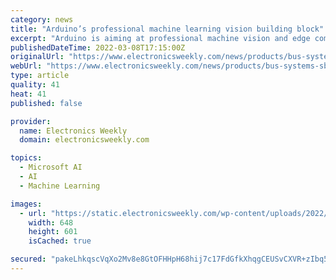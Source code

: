 ```yaml
---
category: news
title: "Arduino’s professional machine learning vision building block"
excerpt: "Arduino is aiming at professional machine vision and edge computing with an intelligent camera board that can run TinyML for artificial intelligence. Calle"
publishedDateTime: 2022-03-08T17:15:00Z
originalUrl: "https://www.electronicsweekly.com/news/products/bus-systems-sbcs/arduinos-professional-machine-learning-vision-building-block-2022-03/"
webUrl: "https://www.electronicsweekly.com/news/products/bus-systems-sbcs/arduinos-professional-machine-learning-vision-building-block-2022-03/"
type: article
quality: 41
heat: 41
published: false

provider:
  name: Electronics Weekly
  domain: electronicsweekly.com

topics:
  - Microsoft AI
  - AI
  - Machine Learning

images:
  - url: "https://static.electronicsweekly.com/wp-content/uploads/2022/03/08171440/Arduino-Nicla-Vision.jpg"
    width: 648
    height: 601
    isCached: true

secured: "pakeLhkqscVqXo2Mv8e8GtOFHHpH68hij7c17FdGfkXhqgCEUSvCXVR+zIbq5XIpLxa9gGeh+5JuL9fuS6nRZU+eHqYZICcofUdNBI5igjAfITWr6ySJhX+7nRGRIk7shCtyMdH8zD77Ubag+TiwoyRIJSDu8qJKipdLn0qcXRvgpA4dSps+Tbhqu0VmGK4b0+Rqi+c05GiuBsZuRd5OOjxrrPoTqw3Mr+1fabTytm6Oq4e9VwBD27FjLbdkrmvQOe9fsm9GiasV4PQA8ib3Co0pEmEteMFEyc/b0bNLJfHlro7iV5I9kfgbrANcRA+7bI5CBbk6R9AJTOPngix/rfC/Q/BsuyPDQuBFoIoRKDc=;l0p7wc8jJt+xvPMqjShl8Q=="
---
```


